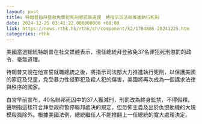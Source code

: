 ```yaml
---
layout: post
title: 特朗普指拜登赦免罪犯死刑懲罰無道理　將指示司法部推進執行死刑
date: 2024-12-25 03:41:22.000000000 +08:00
link: https://news.rthk.hk/rthk/ch/component/k2/1784886-20241225.htm
categories: rthk
---
```


美國當選總統特朗普在社交媒體表示，現任總統拜登赦免37名罪犯死刑懲罰的政令，毫無道理。

特朗普又說在他宣誓就職總統之後，將指示司法部大力推進執行死刑，以保護美國的家庭及兒童，免受暴力性侵罪犯及殺人犯的傷害，美國將再次成為一個講求法律與秩序的國家。

白宮早前宣布，40名聯邦死囚中的37人獲減刑，刑罰改為終身監禁，不得假釋。聲明指這樣符合拜登政府暫停聯邦處決的規定，但恐怖主義及出於仇恨動機的大規模殺戮除外。根據美國法例，總統繼任人不能推翻上一任總統的寬大處理決定。
